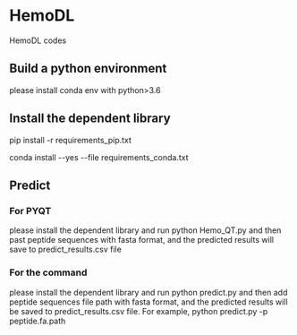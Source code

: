 # HemoDL  
 HemoDL codes    
## Build a python environment
please install conda env with python>3.6

## Install the dependent library
pip install -r requirements_pip.txt

conda install --yes --file requirements_conda.txt 

## Predict 
### For PYQT
 please install the dependent library and run python Hemo_QT.py and then past peptide sequences with fasta format, and the predicted results will save to predict_results.csv file    
### For the command
please install the dependent library and run python predict.py and then add peptide sequences file path with fasta format, and the predicted results will be saved to predict_results.csv file. For example, python predict.py -p peptide.fa.path
 
 
 
 

